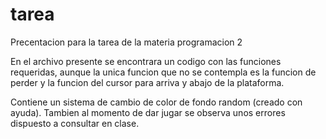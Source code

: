 # tarea
Precentacion para la tarea de la materia programacion 2

En el archivo presente se encontrara un codigo con las funciones requeridas, aunque la unica funcion que no se contempla es la funcion de perder y la funcion del cursor para arriva y abajo de la plataforma.

Contiene un sistema de cambio de color de fondo random (creado con ayuda).
Tambien al momento de dar jugar se observa unos errores dispuesto a consultar en clase.

